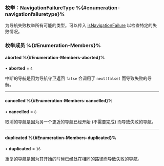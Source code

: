 
### 枚举：NavigationFailureType %{#enumeration-navigationfailuretype}%

为导航失败枚举所有可能的类型。可以传入 [isNavigationFailure](../index.md#isnavigationfailure) 以检查特定的失败情况。

### 枚举成员 %{#Enumeration-Members}%

#### aborted %{#Enumeration-Members-aborted}%

• **aborted** = ``4``

中断的导航是因为导航守卫返回 `false` 会调用了 `next(false)` 而导致失败的导航。

___

#### cancelled %{#Enumeration-Members-cancelled}%

• **cancelled** = ``8``

取消的导航是因为另一个更近的导航已经开始 (不需要完成) 而导致失败的导航。

___

#### duplicated %{#Enumeration-Members-duplicated}%

• **duplicated** = ``16``

重复的导航是因为其开始的时候已经处在相同的路径而导致失败的导航。
